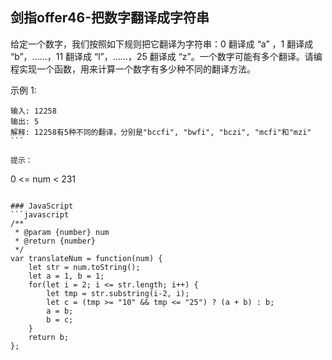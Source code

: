 ## 剑指offer46-把数字翻译成字符串

给定一个数字，我们按照如下规则把它翻译为字符串：0 翻译成 “a” ，1 翻译成 “b”，……，11 翻译成 “l”，……，25 翻译成 “z”。一个数字可能有多个翻译。请编程实现一个函数，用来计算一个数字有多少种不同的翻译方法。

示例 1:
```
输入: 12258
输出: 5
解释: 12258有5种不同的翻译，分别是"bccfi", "bwfi", "bczi", "mcfi"和"mzi"
``` 

提示：
```
0 <= num < 231
```

### JavaScript
```javascript
/**
 * @param {number} num
 * @return {number}
 */
var translateNum = function(num) {
    let str = num.toString();
    let a = 1, b = 1;
    for(let i = 2; i <= str.length; i++) {
        let tmp = str.substring(i-2, i);        
        let c = (tmp >= "10" && tmp <= "25") ? (a + b) : b;
        a = b;
        b = c;        
    }
    return b;
};
```
